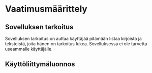 # Vaatimusmäärittely

## Sovelluksen tarkoitus

Sovelluksen tarkoitus on auttaa käyttäjää pitämään listaa kirjoista ja teksteistä, joita hänen on tarkoitus lukea.
Sovelluksessa ei ole tarvetta useammalle käyttäjälle. 

## Käyttöliittymäluonnos


